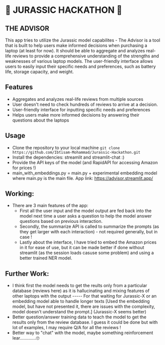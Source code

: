 # 🦕 JURASSIC HACKATHON 🦕
## THE ADVISOR
This app tries to utilize the Jurassic model capabilites - The Advisor is a tool that is built to help users make informed decisions when purchasing a laptop (at least for now). It should be able to aggregate and analyzes real-life reviews to provide a comprehensive understanding of the strengths and weaknesses of various laptop models. The user-friendly interface allows users to easily input their specific needs and preferences, such as battery life, storage capacity, and weight. 

## Features
* Aggregates and analyzes real-life reviews from multiple sources
* User doesn't need to check hundreds of reviews to arrive at a decision.
* User-friendly interface for inputting specific needs and preferences
* Helps users make more informed decisions by answering their questions about the laptops

## Usage
* Clone the repository to your local machine
``` git clone https://github.com/Ibtisam-Mohammad/Jurassic-Hackathon.git ```
* Install the dependencies: streamlit and streamlit-chat  :)
* Provide the API keys of the model (and RapidAPI for accessing Amazon for prices !)
* main_with_embeddings.py = main.py + experimental embedding model where main.py is the main file. App link: https://advisor.streamlit.app/

## Working:
* There are 3 main features of the app:
  - First all the user input and the model output are fed back into the model next time a user asks a question to help the model answer questions based on previous interaction.
  - Secondly, the summarize API is called to summarize the prompts (as they get larger with each interaction) - not required generally, but in case !
  - Lastly about the interface, I have tried to embed the Amazon prices in it for ease of use, but it can be made better if done without streamlit (as the session loads casuse some problem) and using a better trained NER model.

## Further Work:
  - I think first the model needs to get the reults only from a particular database (reviews here) as it is hallucinating and mixing features of other laptops with the output ----- For that waiting for Jurassic-X or an embedding model able to handle longer texts [Used the embedding model, but have not presented it, there are issues with the complexity, model doesn't understand the prompt.]  (Jurassic-X seems better)
  - Better question/answer training data to teach the model to get the results only from the review database. I guess it could be done but with lot of examples, I may require Q/A for all the reviews !
  - Better way to "chat" with the model, maybe something reinforcement lear.............🙄
